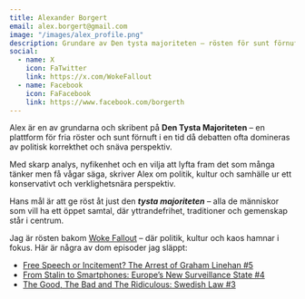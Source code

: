 ```yaml
---
title: Alexander Borgert
email: alex.borgert@gmail.com
image: "/images/alex_profile.png"
description: Grundare av Den tysta majoriteten – rösten för sunt förnuft och fria tankar.
social:
  - name: X
    icon: FaTwitter
    link: https://x.com/WokeFallout
  - name: Facebook
    icon: FaFacebook
    link: https://www.facebook.com/borgerth
---
```


Alex är en av grundarna och skribent på **Den Tysta Majoriteten** – en plattform för fria röster och sunt förnuft i en tid då debatten ofta domineras av politisk korrekthet och snäva perspektiv.

Med skarp analys, nyfikenhet och en vilja att lyfta fram det som många tänker men få vågar säga, skriver Alex om politik, kultur och samhälle ur ett konservativt och verklighetsnära perspektiv.

Hans mål är att ge röst åt just den ***tysta majoriteten*** – alla de människor som vill ha ett öppet samtal, där yttrandefrihet, traditioner och gemenskap står i centrum.

Jag är rösten bakom [Woke Fallout](https://wokefallout.com) – där politik, kultur och kaos hamnar i fokus. Här är några av dom episoder jag släppt:
* [Free Speech or Incitement? The Arrest of Graham Linehan #5](https://wokefallout.com/e/free-speech-or-incitement-the-arrest-of-graham-linehan-5/)
* [From Stalin to Smartphones: Europe’s New Surveillance State #4](https://wokefallout.com/e/from-stalin-to-smartphones-europe-s-new-surveillance-state-4/)
* [The Good, The Bad and The Ridiculous: Swedish Law #3](https://wokefallout.com/e/the-good-the-bad-and-the-ridiculous-swedish-law-3/)
